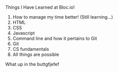 Things I Have Learned at Bloc.io!

1. How to manage my time better! (Still learning...)
2. HTML
3. CSS
4. Javascript
5. Command line and how it pertains to Git
6. Git
7. CS fundamentals
8. All things are possible

What up in the buttgfjefef
